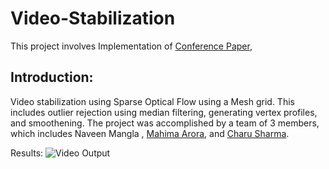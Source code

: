 # Video-Stabilization

This project involves Implementation of [Conference Paper](https://github.com/nvnmangla/Video-Stabilization/blob/main/paper.pdf), 

## Introduction:

Video stabilization using Sparse Optical Flow using a Mesh grid. This includes outlier rejection using median filtering, generating vertex profiles, and smoothening. The project was accomplished by a team of 3 members, which includes Naveen Mangla , [Mahima Arora](https://www.linkedin.com/in/ACoAACBA3TsBoA_q_kcTQQXxA5fowvfELuNf-Nw), and [Charu Sharma](https://www.linkedin.com/in/ACoAAB3r70oBDt4ONFnZHCDUyYFGVw_YINTQZcM).

Results: 
![Video Output](https://github.com/nvnmangla/Video-Stabilization/blob/377ca47fcdf89a687b7f9644454d8258a2c0536f/Results/result%20.gif)
